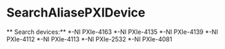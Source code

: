 # SearchAliasePXIDevice
** Search devices:**
*-NI PXIe-4163
*-NI PXIe-4135
*-NI PXIe-4139
*-NI PXIe-4112
*-NI PXIe-4113
*-NI PXIe-2532
*-NI PXIe-4081
